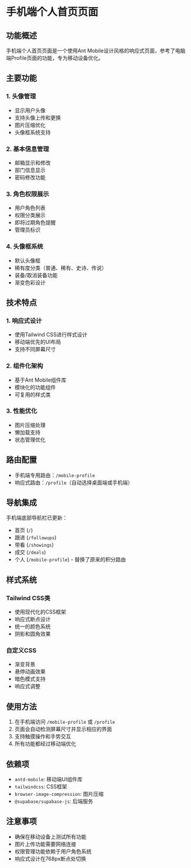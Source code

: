 # 手机端个人首页页面

## 功能概述

手机端个人首页页面是一个使用Ant Mobile设计风格的响应式页面，参考了电脑端Profile页面的功能，专为移动设备优化。

## 主要功能

### 1. 头像管理
- 显示用户头像
- 支持头像上传和更换
- 图片压缩优化
- 头像框系统支持

### 2. 基本信息管理
- 邮箱显示和修改
- 部门信息显示
- 密码修改功能

### 3. 角色权限展示
- 用户角色列表
- 权限分类展示
- 即将过期角色提醒
- 管理员标识

### 4. 头像框系统
- 默认头像框
- 稀有度分类（普通、稀有、史诗、传说）
- 装备/取消装备功能
- 渐变色彩设计

## 技术特点

### 1. 响应式设计
- 使用Tailwind CSS进行样式设计
- 移动端优先的UI布局
- 支持不同屏幕尺寸

### 2. 组件化架构
- 基于Ant Mobile组件库
- 模块化的功能组件
- 可复用的样式类

### 3. 性能优化
- 图片压缩处理
- 懒加载支持
- 状态管理优化

## 路由配置

- 手机端专用路由：`/mobile-profile`
- 响应式路由：`/profile`（自动选择桌面端或手机端）

## 导航集成

手机端底部导航栏已更新：
- 首页 (`/`)
- 跟进 (`/followups`)
- 带看 (`/showings`)
- 成交 (`/deals`)
- 个人 (`/mobile-profile`) - 替换了原来的积分路由

## 样式系统

### Tailwind CSS类
- 使用现代化的CSS框架
- 响应式断点设计
- 统一的颜色系统
- 阴影和圆角效果

### 自定义CSS
- 渐变背景
- 悬停动画效果
- 暗色模式支持
- 响应式调整

## 使用方法

1. 在手机端访问 `/mobile-profile` 或 `/profile`
2. 页面会自动检测屏幕尺寸并显示相应的界面
3. 支持触摸操作和手势交互
4. 所有功能都经过移动端优化

## 依赖项

- `antd-mobile`: 移动端UI组件库
- `tailwindcss`: CSS框架
- `browser-image-compression`: 图片压缩
- `@supabase/supabase-js`: 后端服务

## 注意事项

- 确保在移动设备上测试所有功能
- 图片上传功能需要网络连接
- 权限管理功能依赖于用户角色系统
- 响应式设计在768px断点处切换

